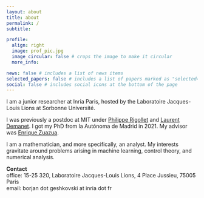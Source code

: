 ```yaml
---
layout: about
title: about
permalink: /
subtitle: 

profile:
  align: right
  image: prof_pic.jpg
  image_circular: false # crops the image to make it circular
  more_info: 

news: false # includes a list of news items
selected_papers: false # includes a list of papers marked as "selected={true}"
social: false # includes social icons at the bottom of the page
---
```


I am a junior researcher at Inria Paris, hosted by the Laboratoire Jacques-Louis Lions at Sorbonne Université.

I was previously a postdoc at MIT under <a class="publink" href="https://math.mit.edu/~rigollet/">Philippe Rigollet</a> and <a class="publink" href="https://math.mit.edu/icg/">Laurent Demanet</a>.
I got my PhD from la Autónoma de Madrid in 2021. My advisor was <a class="publink" href="https://dcn.nat.fau.eu/enrique-zuazua/">Enrique Zuazua</a>. 

I am a mathematician, and more specifically, an analyst. My interests gravitate around problems arising in machine learning, control theory, and numerical analysis. 

<b>Contact</b><br>
office: 15-25 320, Laboratoire Jacques-Louis Lions, 4 Place Jussieu, 75005 Paris<br>
email: borjan dot geshkovski at inria dot fr
